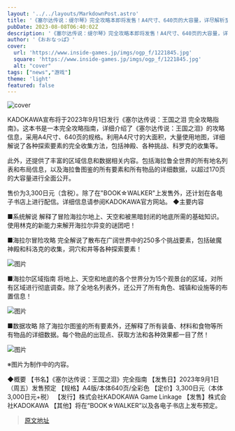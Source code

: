 ```yaml
---
layout: '../../layouts/MarkdownPost.astro'
title: '《塞尔达传说：缇尔琴》完全攻略本即将发售！A4尺寸、640页的大容量，详尽解析至科洛格的位置'
pubDate: 2023-08-08T06:40:02Z
description: '《塞尔达传说：缇尔琴》完全攻略本即将发售！A4尺寸、640页的大容量，详尽解析至科洛格的位置'
author: '《おおなっぱ》'
cover:
  url: 'https://www.inside-games.jp/imgs/ogp_f/1221845.jpg'
  square: 'https://www.inside-games.jp/imgs/ogp_f/1221845.jpg'
  alt: "cover"
tags: ["news","游戏"]
theme: 'light'
featured: false
---
```


![cover](https://www.inside-games.jp/imgs/ogp_f/1221845.jpg)

KADOKAWA宣布将于2023年9月1日发行《塞尔达传说：王国之泪 完全攻略指南》。这本书是一本完全攻略指南，详细介绍了《塞尔达传说：王国之泪》的攻略信息，采用A4尺寸、640页的规格。利用A4尺寸的大面积，大量使用地图，详细解说了各种探索要素的完全收集方法，包括神殿、各种挑战、科罗克的收集等。

此外，还提供了丰富的区域信息和数据相关内容。包括海拉鲁全世界的所有地名列表和布局信息，以及海拉鲁图鉴的所有要素和所有物品的详细数据，以超过170页的大容量进行全面公开。

售价为3,300日元（含税）。除了在"BOOK☆WALKER"上发售外，还计划在各电子书店上进行配信。详细信息请参阅KADOKAWA官方网站。
◆主要内容

■系统解说
解释了冒险海拉尔地上、天空和被黑暗封闭的地底所需的基础知识。使用林克的新能力来解开海拉尔异变的谜团吧！

■海拉尔冒险攻略
完全解说了散布在广阔世界中的250多个挑战要素，包括破魔神殿和科洛克的收集，洞穴和井等各种探索要素！

![图片](https://www.inside-games.jp/imgs/zoom/1221840.jpg)

■海拉尔区域指南
将地上、天空和地底的各个世界分为15个观景台的区域，对所有区域进行彻底调查。除了全地名列表外，还公开了所有角色、城镇和设施等的布置信息！

![图片](https://www.inside-games.jp/imgs/zoom/1221843.jpg)

■数据攻略
除了海拉尔图鉴的所有要素外，还解释了所有装备、材料和食物等所有物品的详细数据。每个物品的出现点、获取方法和各种效果都一目了然！

![图片](https://www.inside-games.jp/imgs/zoom/1221844.jpg)

※图片为制作中的内容。

◆概要
【书名】《塞尔达传说：王国之泪》完全指南
【发售日】2023年9月1日（周五）发售预定
【规格】A4版/本体640页/全彩色
【定价】3,300日元（本体3,000日元+税）
【发行】株式会社KADOKAWA Game Linkage
【发售】株式会社KADOKAWA
【其他】将在“BOOK☆WALKER”以及各电子书店上发布预定。



>[原文地址](https://www.inside-games.jp/article/2023/08/08/147706.html)  